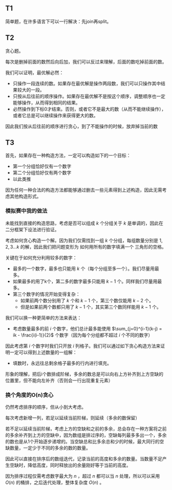 ## T1

简单题，在许多语言下可以一行解决：先join再split。

## T2

贪心题。

每次是删掉前面的数然后向后加，我们可以反过来理解，后面的数吃掉前面的数。

我们可以证明，最优解必然：

* 只操作一段连续的数。如果存在最优解是操作两段数，我们可以只操作其中结果较大的一段。
* 只按从后往前的顺序操作。如果存在最优解不是按这个顺序，调整顺序也一定能够操作，从而得到相同的结果。
* 必然操作到下标0才结束。否则，或者它不是最大的数（从而不能继续操作），或者它总是可以继续操作来获得更大的数。

因此我们按从后往前的顺序进行贪心，到了不能操作的时候，放弃掉当前的数

## T3

首先，如果存在一种构造方法，一定可以构造如下的一个目标：

* 第一个分组恰好仅有一个数字
* 第二个分组恰好仅有两个数字
* 以此类推

因为任何一种合法的构造方法都能够通过删去一些元素得到上述构造，因此无需考虑其他构造形式。

### 模拟赛中我的做法

未能找到直接的构造思路，考虑是否可以组成 $k$ 个分组关于 $k$ 是单调的，因此在二分框架下设法进行验证。

考虑如何贪心构造一个解。因为我们仅需找到一组 $k$ 个分组，每组数量分别是 $1,2,3...k$ 的解，因此我们把问题变形为 如何用所有的数字填满一个 三角形的空格。

关键在于如何充分利用较多的数字：

* 最多的一个数字，最多也只能用 $k$ 个（每个分组至多一个）。我们尽量用最多。
* 如果最多的用了k个，第二多的数字最多只能用 $k-1$ 个。同样我们尽量用最多。
* 第三个数字的情况开始变得复杂：
    * 如果前两个数分别用了 $k$ 个和 $k-1$ 个，第三个数仅能用 $k-2$ 个。
    * 但是如果前两个数都只用了 $k-1$ 个，其实第三个数同样能用 $k-1$ 个。

我们可以换一种更简单的方法来表达：

* 考虑数量最多的前 $i$ 个数字，他们总计最多能使用 $\sum_{j=0}^{i-1}(k-j) = ik - \frac{i(i-1)}{2}$ 个数字（因为每个分组都不超过 $i$ 个不同的数字）

因此考虑第 $i$ 个数字时我们只开放 $i$ 列格子。我们可以通过如下贪心构造方法来证明一定可以得到上述数量的一组解：

* 填数时，永远往总剩余格子最多的行内进行填充。

形象的理解，把后i个数排成阶梯，多余的数总是可以向右上方补齐到上方空缺的位置里，但不能向左补齐（否则会一行出现重复元素）

### 换个角度的O(n)贪心

仍然考虑排序的顺序，但从小到大考虑。

每次考虑新增一列，若足以延续当前阶梯，则延续（多余的数保留）

若不足以延续当前阶梯，考虑上方的空缺和之前的多余，总会存在一种方案将之前的多余补齐到上方的空缺中，因为数组是排过序的，空缺每列最多多出一个，多余的数也是从1个开始逐步递增的。当空缺总和比多余总和少的时候，最大同行的空缺数量，一定少于不同的多余的数的数量。

因此可以直接在排序后的数组迭代，记录当前的高度和多余的数量。当数量不足产生空缺时，降低高度，同时释放出的余量刚好等于当前的高度。

因为排序过程仅需考虑数字最大为 $n$ ，超过 $n$  都可以当 $n$ 处理，所以可以采用 $O(n)$ 的桶排，之后迭代处理，整体复杂度 $O(n)$ 。

